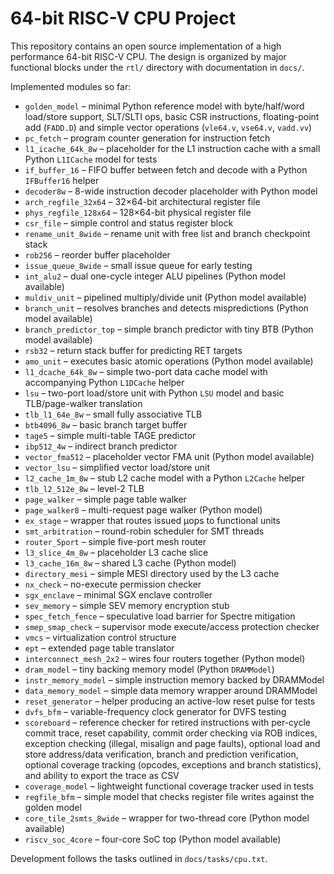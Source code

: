 # 64-bit RISC-V CPU Project

This repository contains an open source implementation of a high performance
64-bit RISC-V CPU. The design is organized by major functional blocks under the
`rtl/` directory with documentation in `docs/`.

Implemented modules so far:
 - `golden_model` – minimal Python reference model with byte/half/word
   load/store support, SLT/SLTI ops, basic CSR instructions,
   floating-point add (`FADD.D`) and simple vector operations
   (`vle64.v`, `vse64.v`, `vadd.vv`)
- `pc_fetch` – program counter generation for instruction fetch
- `l1_icache_64k_8w` – placeholder for the L1 instruction cache with a small Python `L1ICache` model for tests
- `if_buffer_16` – FIFO buffer between fetch and decode with a Python `IFBuffer16` helper
- `decoder8w` – 8-wide instruction decoder placeholder with Python model
- `arch_regfile_32x64` – 32×64-bit architectural register file
- `phys_regfile_128x64` – 128×64-bit physical register file
- `csr_file` – simple control and status register block
- `rename_unit_8wide` – rename unit with free list and branch checkpoint stack
- `rob256` – reorder buffer placeholder
- `issue_queue_8wide` – small issue queue for early testing
- `int_alu2` – dual one-cycle integer ALU pipelines (Python model available)
- `muldiv_unit` – pipelined multiply/divide unit (Python model available)
- `branch_unit` – resolves branches and detects mispredictions (Python model available)
- `branch_predictor_top` – simple branch predictor with tiny BTB (Python model available)
- `rsb32` – return stack buffer for predicting RET targets
- `amo_unit` – executes basic atomic operations (Python model available)
 - `l1_dcache_64k_8w` – simple two-port data cache model with
    accompanying Python `L1DCache` helper
 - `lsu` – two-port load/store unit with Python `LSU` model and
    basic TLB/page-walker translation
- `tlb_l1_64e_8w` – small fully associative TLB
- `btb4096_8w` – basic branch target buffer
- `tage5` – simple multi-table TAGE predictor
- `ibp512_4w` – indirect branch predictor
- `vector_fma512` – placeholder vector FMA unit (Python model available)
 - `vector_lsu` – simplified vector load/store unit
 - `l2_cache_1m_8w` – stub L2 cache model with a Python `L2Cache` helper
- `tlb_l2_512e_8w` – level-2 TLB
- `page_walker` – simple page table walker
- `page_walker8` – multi-request page walker (Python model)
- `ex_stage` – wrapper that routes issued µops to functional units
- `smt_arbitration` – round-robin scheduler for SMT threads
- `router_5port` – simple five-port mesh router
- `l3_slice_4m_8w` – placeholder L3 cache slice
 - `l3_cache_16m_8w` – shared L3 cache (Python model)
- `directory_mesi` – simple MESI directory used by the L3 cache
- `nx_check` – no-execute permission checker
- `sgx_enclave` – minimal SGX enclave controller
- `sev_memory` – simple SEV memory encryption stub
- `spec_fetch_fence` – speculative load barrier for Spectre mitigation
- `smep_smap_check` – supervisor mode execute/access protection checker
- `vmcs` – virtualization control structure
- `ept` – extended page table translator
 - `interconnect_mesh_2x2` – wires four routers together (Python model)
 - `dram_model` – tiny backing memory model (Python `DRAMModel`)
- `instr_memory_model` – simple instruction memory backed by DRAMModel
- `data_memory_model` – simple data memory wrapper around DRAMModel
- `reset_generator` – helper producing an active-low reset pulse for tests
- `dvfs_bfm` – variable-frequency clock generator for DVFS testing
 - `scoreboard` – reference checker for retired instructions with
    per-cycle commit trace, reset capability, commit order checking via ROB
    indices, exception checking (illegal, misalign and page faults), optional
    load and store address/data verification, branch and prediction verification,
    optional coverage tracking (opcodes, exceptions and branch statistics),
    and ability to export the trace as CSV
- `coverage_model` – lightweight functional coverage tracker used in tests
- `regfile_bfm` – simple model that checks register file writes against
  the golden model
- `core_tile_2smts_8wide` – wrapper for two-thread core (Python model available)
- `riscv_soc_4core` – four-core SoC top (Python model available)

Development follows the tasks outlined in `docs/tasks/cpu.txt`.
